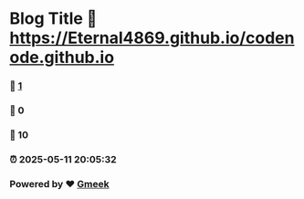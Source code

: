 # Blog Title :link: https://Eternal4869.github.io/codenode.github.io 
### :page_facing_up: [1](https://Eternal4869.github.io/codenode.github.io/tag.html) 
### :speech_balloon: 0 
### :hibiscus: 10 
### :alarm_clock: 2025-05-11 20:05:32 
### Powered by :heart: [Gmeek](https://github.com/Meekdai/Gmeek)
